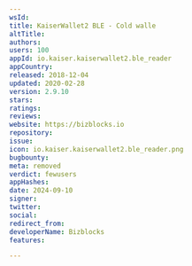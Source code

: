 ```yaml
---
wsId: 
title: KaiserWallet2 BLE - Cold walle
altTitle: 
authors: 
users: 100
appId: io.kaiser.kaiserwallet2.ble_reader
appCountry: 
released: 2018-12-04
updated: 2020-02-28
version: 2.9.10
stars: 
ratings: 
reviews: 
website: https://bizblocks.io
repository: 
issue: 
icon: io.kaiser.kaiserwallet2.ble_reader.png
bugbounty: 
meta: removed
verdict: fewusers
appHashes: 
date: 2024-09-10
signer: 
twitter: 
social: 
redirect_from: 
developerName: Bizblocks
features: 

---
```


